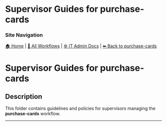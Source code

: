 # Supervisor Guides for purchase-cards

### Site Navigation
[🏠 Home](../../../README.md) | [📂 All Workflows](../../../users/users.md) | [⚙ IT Admin Docs](../../../it-admins/README.md) | [⬅ Back to purchase-cards](../README.md)

# Supervisor Guides for purchase-cards

## Description

This folder contains guidelines and policies for supervisors managing the **purchase-cards** workflow.

---